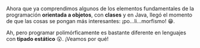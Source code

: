 Ahora que ya comprendimos algunos de los elementos fundamentales de la programación **orientada a objetos**, con **clases** y en Java, llegó el momento de que las cosas se pongan más interesantes: ¡po...li...morfismo!  :grin:.  

Ah, pero programar polimórficamente es bastante diferente en lenguajes con **tipado estático** :open_mouth:. ¡Veamos por qué!